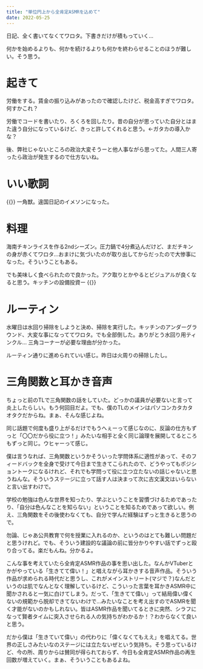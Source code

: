```yaml
---
title: "単位円上から全肯定ASMRを込めて"
date: 2022-05-25
---
```


日記、全く書いてなくてワロタ。下書きだけが積もっていく...

何かを始めるよりも、何かを続けるよりも何かを終わらせることのほうが難しい。そう思う。
# 起きて
労働をする。賃金の振り込みがあったので確認したけど、税金高すぎでワロタ。何すかこれ？

労働でコードを書いたり、ろくろを回したり。昔の自分が思っていた自分とはまた違う自分になっているけど、きっと許してくれると思う。←ガタカの導入かな？

後、弊社じゃないところの政治大変そうーと他人事ながら思ってた。人間三人寄ったら政治が発生するので仕方ないね。
# いい歌詞
{{<tweet user="dango_bot" id="1529357145820758016">}}
一角獣。違国日記のイメソンになった。

# 料理
海南チキンライスを作る2ndシーズン。圧力鍋で4分煮込んだけど、まだチキンの身が赤くてワロタ...おまけに気づいたのが取り出してからだったので大惨事になった。そういうこともある。

でも美味しく食べられたので良かった。アク取りとかやるとビジュアルが良くなると思う。キッチンの設備投資ー
{{<tweet user="dango_bot" id="1529462951757094912">}}

# ルーティン
水曜日は水回り掃除をしようと決め、掃除を実行した。キッチンのアンダーグラウンド、大変な事になっててワロタ。でも全部倒した。ありがとう水回り用ティンクル... 三角コーナーが必要な理由が分かった。

ルーティン通りに進められていい感じ。昨日は火周りの掃除したし。

# 三角関数と耳かき音声
ちょっと前のTLで三角関数の話をしていた。どっかの議員が必要ないと言って炎上したらしい。もう何回目だよ。でも、僕のTLのメインはパソコンカタカタオタクだからね。まぁ、そんな感じよね。

同じ話題で何度も盛り上がるだけでもうへぇーって感じなのに、反論の仕方もずっと「〇〇だから役に立つ！」みたいな相手と全く同じ論理を展開してるところもずっと同じ。ウヒャーって感じ。

僕は言うなれば、三角関数というかそういった学問体系に適性があって、そのフィードバックを全身で受けて今日まで生きてこられたので、どうやってもポジショントークになるけれど、それでも学問って役に立つ立たないの話じゃないと思うねんな。そういうステージに立って話す人は決まって次に古文漢文はいらないと言い出すわけで。

学校の勉強は色んな世界を知ったり、学ぶということを習慣づけるためであったり、「自分は色んなことを知らない」ということを知るためであって欲しい。例え、三角関数をその後使わなくても、自分で学んだ経験はずっと生きると思うので。

勿論、じゃあ公共教育で何を授業に入れるのか、というのはとても難しい問題だと思うけれど。でも、そういう建設的な議論の前に皆分かりやすい話でずっと殴り合ってる。楽だもんね。分かるよ。

こんな事を考えていたら全肯定ASMR作品の事を思い出した。なんかVTuberとかがやっている「生きてて偉い！」と唱えながら耳かきする音声作品。そういう作品が求められる時代だと思うし、これがメインストリート(マジで？)なんだというのは肌でなんとなく理解しているけど、こういった言葉を耳かきASMR中に聞かされると一気に白けてしまう。だって、「生きてて偉い」って結局偉い偉くないの規範から脱却できてないわけで...みたいなことを考え出すのでASMRを聞く才能がないのかもしれない。皆はASMR作品を聞いてるときに突然、シラフになって賢者タイムに突入させられる人の気持ちがわかるか！？わからなくて良いと思う。


だから僕は「生きていて偉い」の代わりに「偉くなくてもええ」を唱えてる。世界の正しさみたいなのステージには立たないぜという気持ち。そう思っているけど、今の所、周りからは賛同が得られておらず、今日も全肯定ASMR作品の再生回数が増えていく。まぁ、そういうこともあるよね。